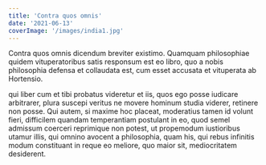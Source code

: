 ```yaml
---
title: 'Contra quos omnis'
date: '2021-06-13'
coverImage: '/images/india1.jpg'
---
```


Contra quos omnis dicendum breviter existimo. Quamquam philosophiae quidem vituperatoribus satis responsum est eo libro, quo a nobis philosophia defensa et collaudata est, cum esset accusata et vituperata ab Hortensio. 
<!-- excerpt -->
qui liber cum et tibi probatus videretur et iis, quos ego posse iudicare arbitrarer, plura suscepi veritus ne movere hominum studia viderer, retinere non posse. Qui autem, si maxime hoc placeat, moderatius tamen id volunt fieri, difficilem quandam temperantiam postulant in eo, quod semel admissum coerceri reprimique non potest, ut propemodum iustioribus utamur illis, qui omnino avocent a philosophia, quam his, qui rebus infinitis modum constituant in reque eo meliore, quo maior sit, mediocritatem desiderent.